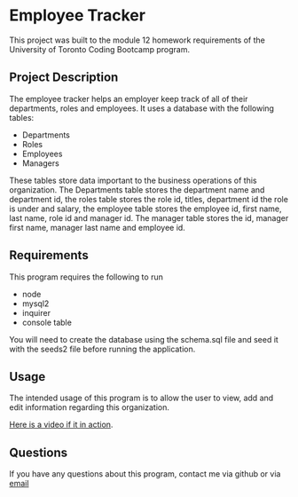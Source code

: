 # Employee Tracker

This project was built to the module 12 homework requirements of the University of Toronto Coding Bootcamp program.

## Project Description

The employee tracker helps an employer keep track of all of their departments, roles and employees. It uses a database with the following tables:
  - Departments
  - Roles
  - Employees
  - Managers
  
 These tables store data important to the business operations of this organization. The Departments table stores the department name and department id, the roles table stores the role id, titles, department id the role is under and salary, the employee table stores the employee id, first name, last name, role id and manager id. The manager table stores the id, manager first name, manager last name and employee id.

## Requirements

This program requires the following to run
  - node
  - mysql2
  - inquirer
  - console table

You will need to create the database using the schema.sql file and seed it with the seeds2 file before running the application.

## Usage

The intended usage of this program is to allow the user to view, add and edit information regarding this organization.

[Here is a video if it in action](https://drive.google.com/file/d/1lFt82QoNdoXqshMofGQM4c57ZkmvScNM/preview).

## Questions

If you have any questions about this program, contact me via github or via [email](mailto:hayleyvuylsteke@gmail.com)
